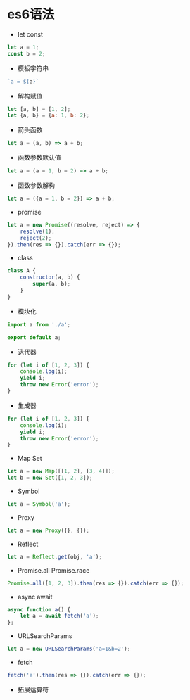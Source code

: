 # es6语法 #

- let const
```js
let a = 1;
const b = 2;
```
- 模板字符串
```js
`a = ${a}`
```

- 解构赋值
```js
let [a, b] = [1, 2];
let {a, b} = {a: 1, b: 2};
```

- 箭头函数
```js
let a = (a, b) => a + b;
```
- 函数参数默认值
```js
let a = (a = 1, b = 2) => a + b;
```
- 函数参数解构
```js
let a = ({a = 1, b = 2}) => a + b;
```
- promise
```js
let a = new Promise((resolve, reject) => {
    resolve(1);
    reject(2);
}).then(res => {}).catch(err => {});
```
- class
```js
class A {
    constructor(a, b) {
        super(a, b);
    }
}
```
- 模块化
```js
import a from './a';

export default a;
```
- 迭代器
```js
for (let i of [1, 2, 3]) {
    console.log(i);
    yield i;
    throw new Error('error');
}
```
- 生成器
```js
for (let i of [1, 2, 3]) {
    console.log(i);
    yield i;
    throw new Error('error');
}
```
- Map Set
```js
let a = new Map([[1, 2], [3, 4]]);
let b = new Set([1, 2, 3]);
```
- Symbol
```js
let a = Symbol('a');
```
- Proxy
```js
let a = new Proxy({}, {});
```
- Reflect
```js
let a = Reflect.get(obj, 'a');
```
- Promise.all Promise.race
```js
Promise.all([1, 2, 3]).then(res => {}).catch(err => {});
```
- async await
```js
async function a() {
    let a = await fetch('a');
};
```
- URLSearchParams
```js
let a = new URLSearchParams('a=1&b=2');
```
- fetch
```js
fetch('a').then(res => {}).catch(err => {});
```

- 拓展运算符
